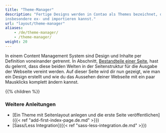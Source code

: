 ```yaml
---
title: "Theme-Manager"
description: "Fertige Designs werden in Contao als Themes bezeichnet, die du mit dem Theme-Manager verwalten und 
insbesondere ex- und importieren kannst."
url: "layout/theme-manager"
aliases:
    - /de/theme-manager/
    - /theme-manager/
weight: 20
---
```


In einem Content Management System sind Design und Inhalte per Definition voneinander getrennt. In Abschnitt, 
[Bestandteile einer Seite](../seitenstruktur/seiten-als-zentrale-elemente/#bestandteile-einer-seite), hast du 
gelernt, dass diese beiden Welten in der Seitenstruktur für die Ausgabe der Webseite vereint werden. Auf dieser Seite 
wird dir nun gezeigt, wie man ein Design erstellt und wie du das Aussehen deiner Webseite mit ein paar Mausklicks komplett 
ändern kannst.

{{% children %}}


### Weitere Anleitungen

- [Ein Theme mit Seitenlayout anlegen und die erste Seite veröffentlichen]({{< ref "add-first-index-page.de.md" >}})
- [Sass/Less Integration]({{< ref "sass-less-integration.de.md" >}})